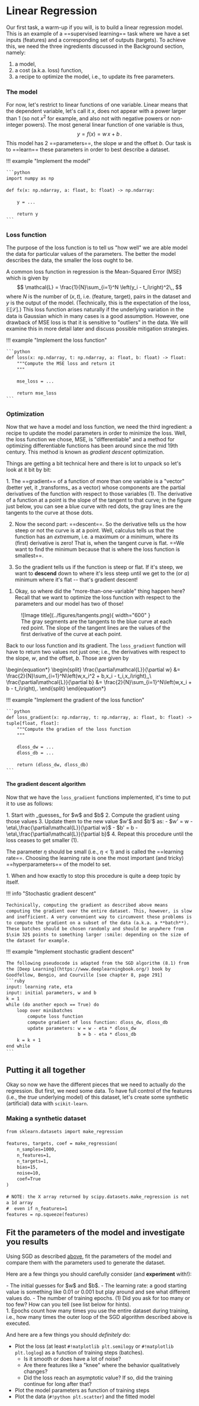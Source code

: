 # Linear Regression

Our first task, a warm-up if you will, is to build a linear regression model. 
This is an example of a ==supervised learning== task where we have a set inputs (features) and a corresponding set of outputs (targets).
To achieve this, we need the three ingredients discussed in the Background section, namely:

1. a model,
2. a cost (a.k.a. loss) function,
3. a recipe to optimize the model, i.e., to update its free parameters.



### The model

For now, let's restrict to linear functions of one variable. Linear means that the dependent variable, let's call it $x$, does not appear with a power larger than 1 (so not $x^2$ for example, and also not with negative powers or non-integer powers). The most general linear function of one variable is thus,
$$
y = f(x) = w\,x + b\,.
$$
This model has 2 ==parameters==, the slope $w$ and the offset $b$. Our task is to ==learn== these parameters in order to best describe a dataset.

!!! example "Implement the model"
	
	```python
	import numpy as np
	
	def fx(x: np.ndarray, a: float, b: float) -> np.ndarray:
	
	    y = ...

	    return y	
	```

### Loss function

The purpose of the loss function is to tell us "how well" we are able model the data for particular values of the parameters. The better the model describes the data, the smaller the loss ought to be.

A common loss function in regression is the Mean-Squared Error (MSE) which is given by
$$
\mathcal{L} = \frac{1}{N}\sum_{i=1}^N \left(y_i - t_i\right)^2\,,
$$
where $N$ is the number of $(x,t)$, i.e. (feature, target), pairs in the dataset and $y$ is the output of the model. (Technically, this is the expectation of the loss, $\mathbb{E}\left[\mathcal{L}\right]$.)
This loss function arises naturally if the underlying variation in the data is Gaussian which in many cases is a good assumption. However, one drawback of MSE loss is that it is sensitive to "outliers" in the data. We will examine this in more detail later and discuss possible mitigation strategies.

!!! example "Implement the loss function"

	```python
	def loss(x: np.ndarray, t: np.ndarray, a: float, b: float) -> float:
	    """Compute the MSE loss and return it
	    """

	    mse_loss = ...

	    return mse_loss
	```


### Optimization

Now that we have a model and loss function, we need the third ingredient: a recipe to update the model parameters in order to minimize the loss. Well, the loss function we chose, MSE, is "differentiable" and a method for optimizing differentiable functions has been around since the mid 19th century. This method is known as _gradient descent_ optimization.

Things are getting a bit technical here and there is lot to unpack so let's look at it bit by bit:

<div class="annotate" markdown>
1. The ==gradient== of a function of more than one variable is a "vector" (better yet, it _transforms_ as a vector) whose components are the partial derivatives of the function with respect to those variables (1). The derivative of a function at a point is the slope of the tangent to that curve; in the figure just below, you can see a blue curve with red dots, the gray lines are the tangents to the curve at those dots.

2. Now the second part: ==descent==. So the derivative tells us the how steep or not the curve is at a point. Well, calculus tells us that the function has an _extremum_, i.e. a maximum or a minimum, where its (first) derivative is zero! That is, when the tangent curve is flat. ==We want to find the minimum because that is where the loss function is smallest==.

3. So the gradient tells us if the function is steep or flat. If it's steep, we want to **descend** down to where it's less steep until we get to the (or _a_) minimum where it's flat -- that's gradient descent!
</div>

1.  Okay, so where did the "more-than-one-variable" thing happen here? Recall that we want to optimize the loss function with respect to the parameters and our model has two of those!

<figure markdown="span">
  ![Image title](../figures/tangents.png){ width="600" }
  <figcaption>The gray segments are the tangents to the blue curve at each red point. The slope of the tangent lines are the values of the first derivative of the curve at each point.</figcaption>
</figure>

Back to our loss function and its gradient. The `loss_gradient` function will have to return two values not just one; i.e., the derivatives with respect to the slope, $w$, and the offset, $b$. Those are given by 

\begin{equation*}
\begin{split}
\frac{\partial\mathcal{L}}{\partial w} &= \frac{2}{N}\sum_{i=1}^N\left(w\,x_i^2 + b\,x_i - t_i\,x_i\right)\,,\\
\frac{\partial\mathcal{L}}{\partial b} &= \frac{2}{N}\sum_{i=1}^N\left(w\,x_i + b - t_i\right)\,.
\end{split}
\end{equation*}

!!! example "Implement the gradient of the loss function"

	```python
	def loss_gradient(x: np.ndarray, t: np.ndarray, a: float, b: float) -> tuple[float, float]:
	    """Compute the gradien of the loss function
	    """

	    dloss_dw = ...
	    dloss_db = ...

	    return (dloss_dw, dloss_db)
	```

#### The gradient descent algorithm

Now that we have the `loss_gradient` functions implemented, it's time to put it to use as follows:

<div class="annotate" markdown>
1. Start with _guesses_ for $w$ and $b$
2. Compute the gradient using those values
3. Update them to the new value $w'$ and $b'$ as:
    - $w' = w - \eta\,\frac{\partial\mathcal{L}}{\partial w}$
    - $b' = b - \eta\,\frac{\partial\mathcal{L}}{\partial b}$
4. Repeat this procedure until the loss ceases to get smaller (1).

The parameter $\eta$ should be small (i.e., $\eta <1$) and is called the ==learning rate==. Choosing the learning rate is one the most important (and tricky) ==hyperparameters== of the model to set.
</div>
1. When and how exactly to stop this procedure is quite a deep topic by itself.

!!! info "Stochastic gradient descent"

	Techinically, computing the gradient as described above means computing the gradient over the entire dataset. This, however, is slow and inefficient. A very convenient way to circumvent these problems is to compute the gradient on a subset of the data (a.k.a. a **batch**). These batches should be chosen randomly and should be anywhere from $\sim 32$ points to something larger :smile: depending on the size of the dataset for example.


!!! example "Implement stochastic gradient descent"

	The following pseudocode is adapted from the SGD algorithm (8.1) from the [Deep Learning](https://www.deeplearningbook.org/) book by Goodfellow, Bengio, and Courville [see chapter 8, page 291]
	```ruby
	input: learning rate, eta
	input: initial parameters, w and b
	k = 1
	while (do another epoch == True) do
	    loop over minibatches
	        compute loss function
	        compute gradient of loss function: dloss_dw, dloss_db
	        update parameters: w = w - eta * dloss_dw
	                           b = b - eta * dloss_db
	    k = k + 1
	end while
	```

## Putting it all together

Okay so now we have the different pieces that we need to actually _do_ the regression. But first, we need some data. To have full control of the features (i.e., the _true_ underlying model) of this dataset, let's create some synthetic (artificial) data with `scikit-learn`.


### Making a synthetic dataset

```numpy
from sklearn.datasets import make_regression

features, targets, coef = make_regression(
    n_samples=1000,
    n_features=1,
    n_targets=1,
    bias=15,
    noise=10,
    coef=True
)

# NOTE: the X array returned by scipy.datasets.make_regression is not a 1d array
#  even if n_features=1
features = np.squeeze(features)
```

## Fit the parameters of the model and investigate you results

Using SGD as described [above](#the-gradient-descent-algorithm), fit the parameters of the model and compare them with the parameters used to generate the dataset. 

Here are a few things you should carefully consider (and **experiment** with!):

<div class="annotate" markdown>
 - The initial guesses for $w$ and $b$.
 - The learning rate: a good starting value is something like 0.01 or 0.001 but play around and see what different values do.
 - The number of training epochs. (1) Did you ask for too many or too few? How can you tell (see list below for hints).
</div>
1.  Epochs count how many times you use the entire dataset during training, i.e., how many times the outer loop of the SGD algorithm described above is executed.


And here are a few things you should _definitely_ do:

 - Plot the loss (at least `#!matplotlib plt.semilogy` or `#!matplotlib plt.loglog`) as a function of training steps (batches).
    * Is it smooth or does have a lot of noise?
    * Are there features like a "knee" where the behavior qualitatively changes?
    * Did the loss reach an asymptotic value? If so, did the training continue for long after that?
 - Plot the model parameters as function of training steps
 - Plot the data (`#!python plt.scatter`) and the fitted model

